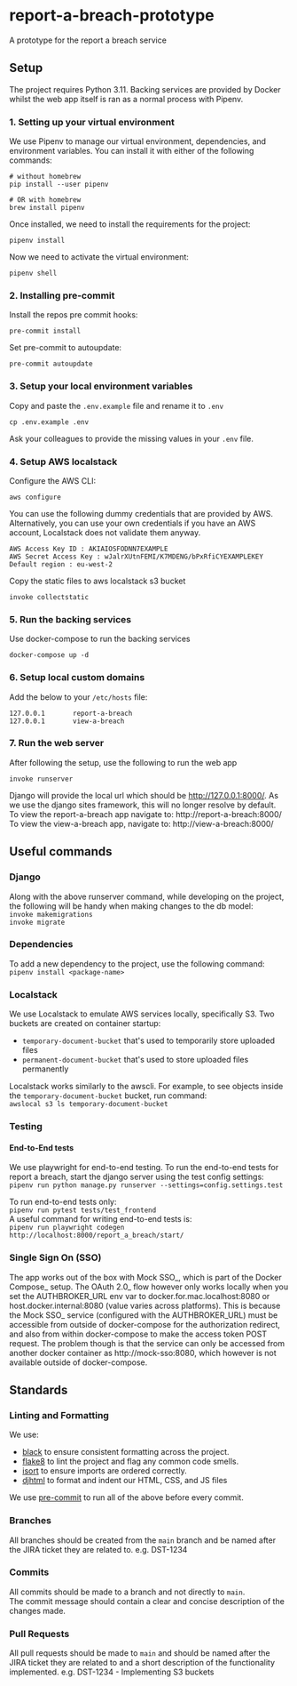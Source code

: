 # report-a-breach-prototype
A prototype for the report a breach service

## Setup
The project requires Python 3.11. Backing services are provided by Docker whilst the web app itself is ran as a normal process with Pipenv.

### 1. Setting up your virtual environment
We use Pipenv to manage our virtual environment, dependencies, and environment variables. You can install it with either of the following commands:
```
# without homebrew
pip install --user pipenv

# OR with homebrew
brew install pipenv
```
Once installed, we need to install the requirements for the project:
```
pipenv install
```
Now we need to activate the virtual environment:
```
pipenv shell
```

### 2. Installing pre-commit
Install the repos pre commit hooks:
```
pre-commit install
```
Set pre-commit to autoupdate:
```
pre-commit autoupdate
```


### 3. Setup your local environment variables
Copy and paste the `.env.example` file and rename it to `.env`
```
cp .env.example .env
```
Ask your colleagues to provide the missing values in your `.env` file.

### 4. Setup AWS localstack

Configure the AWS CLI:
```
aws configure
```

You can use the following dummy credentials that are provided by AWS. Alternatively, you can use your own credentials
if you have an AWS account, Localstack does not validate them anyway.
```
AWS Access Key ID : AKIAIOSFODNN7EXAMPLE
AWS Secret Access Key : wJalrXUtnFEMI/K7MDENG/bPxRfiCYEXAMPLEKEY
Default region : eu-west-2
```

Copy the static files to aws localstack s3 bucket

```
invoke collectstatic
```

### 5. Run the backing services
Use docker-compose to run the backing services
```
docker-compose up -d
```
### 6. Setup local custom domains
Add the below to your `/etc/hosts` file:
```
127.0.0.1       report-a-breach
127.0.0.1       view-a-breach
```

### 7. Run the web server
After following the setup, use the following to run the web app

`invoke runserver`

Django will provide the local url which should be http://127.0.0.1:8000/. As we use the django sites framework, this will no longer resolve by default. \
To view the report-a-breach app navigate to: http://report-a-breach:8000/ \
To view the view-a-breach app, navigate to: http://view-a-breach:8000/


## Useful commands
### Django
Along with the above runserver command, while developing on the project, \
the following will be handy when making changes to the db model:\
`invoke makemigrations`\
`invoke migrate`

### Dependencies
To add a new dependency to the project, use the following command:\
`pipenv install <package-name>`

### Localstack
We use Localstack to emulate AWS services locally, specifically S3. Two buckets are created on container startup:

- `temporary-document-bucket` that's used to temporarily store uploaded files
- `permanent-document-bucket` that's used to store uploaded files permanently

Localstack works similarly to the awscli. For example, to see objects inside the `temporary-document-bucket` bucket, run command:\
`awslocal s3 ls temporary-document-bucket`


### Testing

#### End-to-End tests
We use playwright for end-to-end testing.
To run the end-to-end tests for report a breach, start the django server using the test config settings:\
`pipenv run python manage.py runserver --settings=config.settings.test`

To run end-to-end tests only:\
`pipenv run pytest tests/test_frontend`\
A useful command for writing end-to-end tests is:\
`pipenv run playwright codegen http://localhost:8000/report_a_breach/start/`

### Single Sign On (SSO)
The app works out of the box with Mock SSO_, which is part of the Docker Compose_ setup. The OAuth 2.0_ flow however only works locally when you set the AUTHBROKER_URL env var to docker.for.mac.localhost:8080 or host.docker.internal:8080 (value varies across platforms). This is because the Mock SSO_ service (configured with the AUTHBROKER_URL) must be accessible from outside of docker-compose for the authorization redirect, and also from within docker-compose to make the access token POST request. The problem though is that the service can only be accessed from another docker container as http://mock-sso:8080, which however is not available outside of docker-compose.

## Standards
### Linting and Formatting
We use:
- [black](https://github.com/psf/black) to ensure consistent formatting across the project.
- [flake8](https://flake8.pycqa.org/en/latest/) to lint the project and flag any common code smells.
- [isort](https://pycqa.github.io/isort/) to ensure imports are ordered correctly.
- [djhtml](https://pypi.org/project/djhtml/) to format and indent our HTML, CSS, and JS files

We use [pre-commit](https://pre-commit.com/) to run all of the above before every commit.

### Branches
All branches should be created from the `main` branch and be named after the JIRA ticket they are related to. e.g. DST-1234

### Commits
All commits should be made to a branch and not directly to `main`.\
The commit message should contain a clear and concise description of the changes made.

### Pull Requests
All pull requests should be made to `main` and should be named after the JIRA ticket they are related to and a short
description of the functionality implemented. e.g. DST-1234 - Implementing S3 buckets
